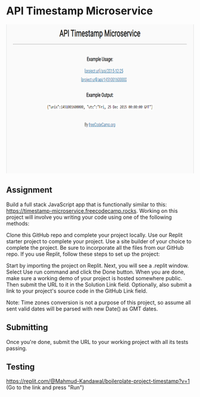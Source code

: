 # API Timestamp Microservice

<img src = "images/time.png" height = 400 width = 675> 

## Assignment

Build a full stack JavaScript app that is functionally similar to this: https://timestamp-microservice.freecodecamp.rocks. Working on this project will involve you writing your code using one of the following methods:

Clone this GitHub repo and complete your project locally.
Use our Replit starter project to complete your project.
Use a site builder of your choice to complete the project. Be sure to incorporate all the files from our GitHub repo.
If you use Replit, follow these steps to set up the project:

Start by importing the project on Replit.
Next, you will see a .replit window.
Select Use run command and click the Done button.
When you are done, make sure a working demo of your project is hosted somewhere public. Then submit the URL to it in the Solution Link field. Optionally, also submit a link to your project's source code in the GitHub Link field.

Note: Time zones conversion is not a purpose of this project, so assume all sent valid dates will be parsed with new Date() as GMT dates.

## Submitting

Once you're done, submit the URL to your working project with all its tests passing.

## Testing 
https://replit.com/@Mahmud-Kandawal/boilerplate-project-timestamp?v=1
(Go to the link and press "Run")
